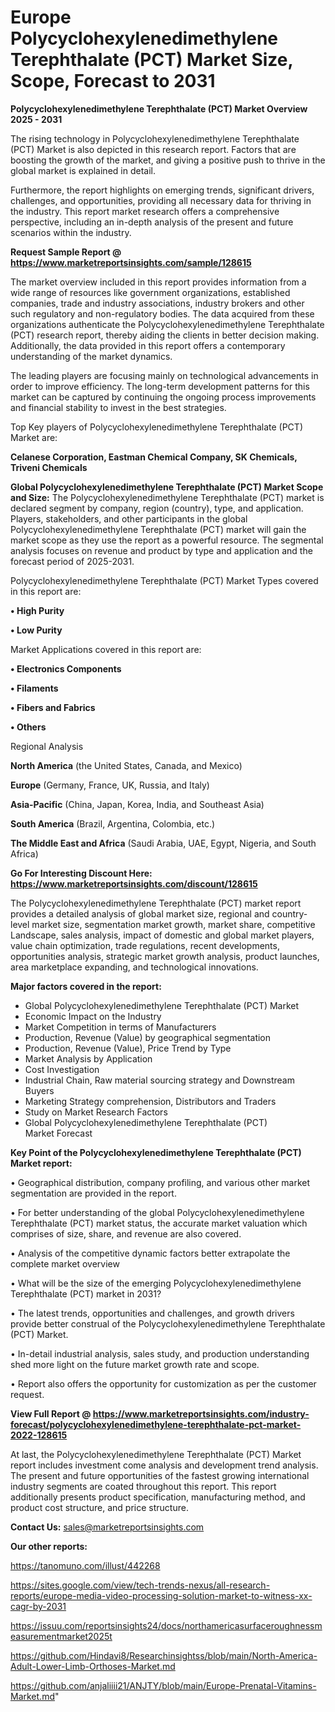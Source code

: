# Europe Polycyclohexylenedimethylene Terephthalate (PCT) Market Size, Scope, Forecast to 2031

<Strong> Polycyclohexylenedimethylene Terephthalate (PCT) Market Overview 2025 - 2031</strong>

The rising technology in Polycyclohexylenedimethylene Terephthalate (PCT) Market is also depicted in this research report. Factors that are boosting the growth of the market, and giving a positive push to thrive in the global market is explained in detail.

Furthermore, the report highlights on emerging trends, significant drivers, challenges, and opportunities, providing all necessary data for thriving in the industry. This report market research offers a comprehensive perspective, including an in-depth analysis of the present and future scenarios within the industry.

<strong>Request Sample Report @ <a href=https://www.marketreportsinsights.com/sample/128615>https://www.marketreportsinsights.com/sample/128615</a></strong>

The market overview included in this report provides information from a wide range of resources like government organizations, established companies, trade and industry associations, industry brokers and other such regulatory and non-regulatory bodies. The data acquired from these organizations authenticate the Polycyclohexylenedimethylene Terephthalate (PCT) research report, thereby aiding the clients in better decision making. Additionally, the data provided in this report offers a contemporary understanding of the market dynamics.

The leading players are focusing mainly on technological advancements in order to improve efficiency. The long-term development patterns for this market can be captured by continuing the ongoing process improvements and financial stability to invest in the best strategies.

Top Key players of Polycyclohexylenedimethylene Terephthalate (PCT) Market are:

<strong>Celanese Corporation, Eastman Chemical Company, SK Chemicals, Triveni Chemicals</strong>

<strong><b>Global Polycyclohexylenedimethylene Terephthalate (PCT) Market Scope and Size:</b></strong>
The Polycyclohexylenedimethylene Terephthalate (PCT) market is declared segment by company, region (country), type, and application. Players, stakeholders, and other participants in the global Polycyclohexylenedimethylene Terephthalate (PCT) market will gain the market scope as they use the report as a powerful resource. The segmental analysis focuses on revenue and product by type and application and the forecast period of 2025-2031.

Polycyclohexylenedimethylene Terephthalate (PCT) Market Types covered in this report are:

<strong>• High Purity

• Low Purity</strong>

Market Applications covered in this report are:

<strong>• Electronics Components

• Filaments

• Fibers and Fabrics

• Others</strong> 

Regional Analysis

<strong>North America</strong> (the United States, Canada, and Mexico)

<strong>Europe</strong> (Germany, France, UK, Russia, and Italy)

<strong>Asia-Pacific</strong> (China, Japan, Korea, India, and Southeast Asia)

<strong>South America</strong> (Brazil, Argentina, Colombia, etc.)

<strong>The Middle East and Africa</strong> (Saudi Arabia, UAE, Egypt, Nigeria, and South Africa)

<strong>Go For Interesting Discount Here: <a href=https://www.marketreportsinsights.com/discount/128615>https://www.marketreportsinsights.com/discount/128615</a></strong>

The Polycyclohexylenedimethylene Terephthalate (PCT) market report provides a detailed analysis of global market size, regional and country-level market size, segmentation market growth, market share, competitive Landscape, sales analysis, impact of domestic and global market players, value chain optimization, trade regulations, recent developments, opportunities analysis, strategic market growth analysis, product launches, area marketplace expanding, and technological innovations.

<strong><b>Major factors covered in the report:</b></strong>
<ul>
  <li>Global Polycyclohexylenedimethylene Terephthalate (PCT) Market </li>
  <li>Economic Impact on the Industry</li>
  <li>Market Competition in terms of Manufacturers</li>
  <li>Production, Revenue (Value) by geographical segmentation</li>
  <li>Production, Revenue (Value), Price Trend by Type</li>
  <li>Market Analysis by Application</li>
  <li>Cost Investigation</li>
  <li>Industrial Chain, Raw material sourcing strategy and Downstream Buyers</li>
  <li>Marketing Strategy comprehension, Distributors and Traders</li>
  <li>Study on Market Research Factors</li>
  <li>Global Polycyclohexylenedimethylene Terephthalate (PCT) Market Forecast</li>
</ul>

<strong><b>Key Point of the Polycyclohexylenedimethylene Terephthalate (PCT) Market report:</b></strong>

• Geographical distribution, company profiling, and various other market segmentation are provided in the report.

• For better understanding of the global Polycyclohexylenedimethylene Terephthalate (PCT) market status, the accurate market valuation which comprises of size, share, and revenue are also covered.

• Analysis of the competitive dynamic factors better extrapolate the complete market overview

• What will be the size of the emerging Polycyclohexylenedimethylene Terephthalate (PCT) market in 2031?

• The latest trends, opportunities and challenges, and growth drivers provide better construal of the Polycyclohexylenedimethylene Terephthalate (PCT) Market.

• In-detail industrial analysis, sales study, and production understanding shed more light on the future market growth rate and scope.

• Report also offers the opportunity for customization as per the customer request.

<strong><b>View Full Report @ <a href=https://www.marketreportsinsights.com/industry-forecast/polycyclohexylenedimethylene-terephthalate-pct-market-2022-128615>https://www.marketreportsinsights.com/industry-forecast/polycyclohexylenedimethylene-terephthalate-pct-market-2022-128615</a></b></strong>


At last, the Polycyclohexylenedimethylene Terephthalate (PCT) Market report includes investment come analysis and development trend analysis. The present and future opportunities of the fastest growing international industry segments are coated throughout this report. This report additionally presents product specification, manufacturing method, and product cost structure, and price structure.

<strong>Contact Us:</strong>
sales@marketreportsinsights.com

<strong>Our other reports:</strong>

<a href=https://tanomuno.com/illust/442268>https://tanomuno.com/illust/442268</a>

<a href=https://sites.google.com/view/tech-trends-nexus/all-research-reports/europe-media-video-processing-solution-market-to-witness-xx-cagr-by-2031>https://sites.google.com/view/tech-trends-nexus/all-research-reports/europe-media-video-processing-solution-market-to-witness-xx-cagr-by-2031</a>

<a href=https://issuu.com/reportsinsights24/docs/northamericasurfaceroughnessmeasurementmarket2025t>https://issuu.com/reportsinsights24/docs/northamericasurfaceroughnessmeasurementmarket2025t</a>

<a href=https://github.com/Hindavi8/Researchinsightss/blob/main/North-America-Adult-Lower-Limb-Orthoses-Market.md>https://github.com/Hindavi8/Researchinsightss/blob/main/North-America-Adult-Lower-Limb-Orthoses-Market.md</a>

<a href=https://github.com/anjaliiii21/ANJTY/blob/main/Europe-Prenatal-Vitamins-Market.md>https://github.com/anjaliiii21/ANJTY/blob/main/Europe-Prenatal-Vitamins-Market.md</a>"
